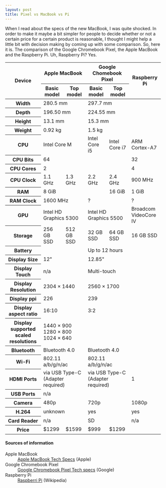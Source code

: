 ```yaml
---
layout: post
title: Pixel vs MacBook vs Pi
---
```


When I read about the specs of the new MacBook, I was quite shocked.
In order to make it maybe a bit simpler for people to decide whether or not a certain price for a certain product is reasonable, I thought I might help a little bit with decision making by coming up with some comparison.
So, here it is.
The comparison of the Google Chromebook Pixel, the Apple MacBook and the Raspberry Pi.
Uh, Raspberry Pi?
Yes.

<table class="bordertable">
    <thead>
        <tr>
            <th rowspan="2">Device</th>
            <th colspan="2">Apple MacBook</th>
            <th colspan="2">Google Chomebook Pixel</th>
            <th rowspan="2">Raspberry Pi</th>
        </tr>
        <tr>
            <th>Basic model</th>
            <th>Top model</th>
            <th>Basic model</th>
            <th>Top model</th>
        </tr>
    </thead>
    <tbody>
        <tr>
            <th>Width</th>
            <td colspan="2">280.5 mm</td>
            <td colspan="2">297.7 mm</td>
            <td></td>
        </tr>
        <tr>
            <th>Depth</th>
            <td colspan="2">196.50 mm</td>
            <td colspan="2">224.55 mm</td>
            <td></td>
        </tr>
        <tr>
            <th>Height</th>
            <td colspan="2">13.1 mm</td>
            <td colspan="2">15.3 mm</td>
            <td></td>
        </tr>
        <tr>
            <th>Weight</th>
            <td colspan="2">0.92 kg</td>
            <td colspan="2">1.5 kg</td>
            <td></td>
        </tr>
        <tr>
            <th>CPU</th>
            <td colspan="2">Intel Core M</td>
            <td>Intel Core i5</td>
            <td>Intel Core i7</td>
            <td>ARM Cortex-A7</td>
        </tr>
        <tr>
            <th>CPU Bits</th>
            <td colspan="4">64</td>
            <td>32</td>
        </tr>
        <tr>
            <th>CPU Cores</th>
            <td colspan="4">2</td>
            <td>4</td>
        </tr>
        <tr>
            <th>CPU Clock</th>
            <td>1.1 GHz</td>
            <td>1.3 GHz</td>
            <td>2.2 GHz</td>
            <td>2.4 GHz</td>
            <td>900 MHz</td>
        </tr>
        <tr>
            <th>RAM</th>
            <td colspan="3">8 GiB</td>
            <td>16 GiB</td>
            <td>1 GiB</td>
        </tr>
        <tr>
            <th>RAM Clock</th>
            <td colspan="2">1600 MHz</td>
            <td colspan="2">?</td>
            <td>?</td>
        </tr>
        <tr>
            <th>GPU</th>
            <td colspan="2">Intel HD Graphics 5300</td>
            <td colspan="2">Intel HD Graphics 5500</td>
            <td>Broadcom VideoCore IV</td>
        </tr>
        <tr>
            <th>Storage</th>
            <td>256 GB SSD</td>
            <td>512 GB SSD</td>
            <td>32 GB SSD</td>
            <td>64 GB SSD</td>
            <td>16 GB SSD</td>
        </tr>
        <tr>
            <th>Battery</th>
            <td colspan="2"></td>
            <td colspan="2">Up to 12 hours</td>
            <td></td>
        </tr>
        <tr>
            <th>Display Size</th>
            <td colspan="2">12"</td>
            <td colspan="2">12.85"</td>
            <td></td>
        </tr>
        <tr>
            <th>Display Touch</th>
            <td colspan="2">n/a</td>
            <td colspan="2">Multi-touch</td>
            <td></td>
        </tr>
        <tr>
            <th>Display Resolution</th>
            <td colspan="2">2304 × 1440</td>
            <td colspan="2">2560 × 1700</td>
            <td></td>
        </tr>
        <tr>
            <th>Display ppi</th>
            <td colspan="2">226</td>
            <td colspan="2">239</td>
            <td></td>
        </tr>
        <tr>
            <th>Display aspect ratio</th>
            <td colspan="2">16:10</td>
            <td colspan="2">3:2</td>
            <td></td>
        </tr>
        <tr>
            <th>Display supported scaled resolutions</th>
            <td colspan="2">1440 × 900<br />1280 × 800<br />1024 × 640</td>
            <td></td>
            <td></td>
            <td></td>
        </tr>
        <tr>
            <th>Bluetooth</th>
            <td colspan="2">Bluetooth 4.0</td>
            <td colspan="2">Bluetooth 4.0</td>
            <td></td>
        </tr>
        <tr>
            <th>Wi-Fi</th>
            <td colspan="2">802.11 a/b/g/n/ac</td>
            <td colspan="2">802.11 a/b/g/n/ac</td>
        </tr>
        <tr>
            <th>HDMI Ports</th>
            <td colspan="2">via USB Type-C (Adapter required)</td>
            <td colspan="2">via USB Type-C (Adapter required)</td>
            <td>1</td>
        </tr>
        <tr>
            <th>USB Ports</th>
            <td colspan="2">n/a</td>
            <td colspan="2"></td>
        </tr>
        <tr>
            <th>Camera</th>
            <td colspan="2">480p</td>
            <td colspan="2">720p</td>
            <td>1080p</td>
        </tr>
        <tr>
            <th>H.264</th>
            <td colspan="2">unknown</td>
            <td colspan="2">yes</td>
            <td>yes</td>
        </tr>
        <tr>
            <th>Card Reader</th>
            <td colspan="2">n/a</td>
            <td colspan="2">SD</td>
            <td>n/a</td>
        </tr>
        <tr>
            <th>Price</th>
            <td>$1299</td>
            <td>$1599</td>
            <td>$999</td>
            <td>$1299</td>
            <td></td>
        </tr>
    </tbody>
</table>

#### Sources of information
<dl>
<dt>Apple MacBook</dt>
<dd><a href="http://www.apple.com/macbook/specs/">Apple MacBook Tech Specs</a> (Apple)</dd>
<dt>Google Chromebook Pixel</dt>
<dd><a href="http://www.google.com/chromebook/pixel/">Google Chromebook Pixel Tech specs</a> (Google)</dd>
<dt>Raspberry Pi</dt>
<dd><a href="http://en.wikipedia.org/wiki/Raspberry_Pi">Raspberri Pi</a> (Wikipedia)</dd>
</dl>
